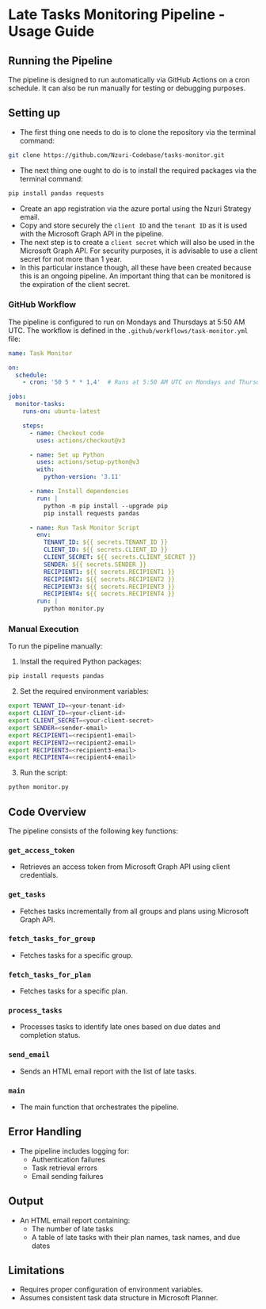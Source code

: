 # Late Tasks Monitoring Pipeline - Usage Guide

## Running the Pipeline
The pipeline is designed to run automatically via GitHub Actions on a cron schedule. It can also be run manually for testing or debugging purposes.

## Setting up
- The first thing one needs to do is to clone the repository via the terminal command:
```bash
git clone https://github.com/Nzuri-Codebase/tasks-monitor.git
```
- The next thing one ought to do is to install the required packages via the terminal command:
```bash
pip install pandas requests
```
- Create an app registration via the azure portal using the Nzuri Strategy email.
- Copy and store securely the `client ID` and the `tenant ID` as it is used with the Microsoft Graph API in the pipeline.
- The next step is to create a `client secret` which will also be used in the Microsoft Graph API. For security purposes, it is advisable to use a client secret for not more than 1 year.
- In this particular instance though, all these have been created because this is an ongoing pipeline. An important thing that can be monitored is the expiration of the client secret.


### GitHub Workflow
The pipeline is configured to run on Mondays and Thursdays at 5:50 AM UTC. The workflow is defined in the `.github/workflows/task-monitor.yml` file:

```yaml
name: Task Monitor

on:
  schedule:
    - cron: '50 5 * * 1,4'  # Runs at 5:50 AM UTC on Mondays and Thursdays

jobs:
  monitor-tasks:
    runs-on: ubuntu-latest

    steps:
      - name: Checkout code
        uses: actions/checkout@v3

      - name: Set up Python
        uses: actions/setup-python@v3
        with:
          python-version: '3.11'

      - name: Install dependencies
        run: |
          python -m pip install --upgrade pip
          pip install requests pandas

      - name: Run Task Monitor Script
        env:
          TENANT_ID: ${{ secrets.TENANT_ID }}
          CLIENT_ID: ${{ secrets.CLIENT_ID }}
          CLIENT_SECRET: ${{ secrets.CLIENT_SECRET }}
          SENDER: ${{ secrets.SENDER }}
          RECIPIENT1: ${{ secrets.RECIPIENT1 }}
          RECIPIENT2: ${{ secrets.RECIPIENT2 }}
          RECIPIENT3: ${{ secrets.RECIPIENT3 }}
          RECIPIENT4: ${{ secrets.RECIPIENT4 }}
        run: |
          python monitor.py
```

### Manual Execution
To run the pipeline manually:
1. Install the required Python packages:
```bash
pip install requests pandas
```
2. Set the required environment variables:
```bash
export TENANT_ID=<your-tenant-id>
export CLIENT_ID=<your-client-id>
export CLIENT_SECRET=<your-client-secret>
export SENDER=<sender-email>
export RECIPIENT1=<recipient1-email>
export RECIPIENT2=<recipient2-email>
export RECIPIENT3=<recipient3-email>
export RECIPIENT4=<recipient4-email>
```
3. Run the script:
```bash
python monitor.py
```

## Code Overview
The pipeline consists of the following key functions:

### `get_access_token`
- Retrieves an access token from Microsoft Graph API using client credentials.

### `get_tasks`
- Fetches tasks incrementally from all groups and plans using Microsoft Graph API.

### `fetch_tasks_for_group`
- Fetches tasks for a specific group.

### `fetch_tasks_for_plan`
- Fetches tasks for a specific plan.

### `process_tasks`
- Processes tasks to identify late ones based on due dates and completion status.

### `send_email`
- Sends an HTML email report with the list of late tasks.

### `main`
- The main function that orchestrates the pipeline.

## Error Handling
- The pipeline includes logging for:
    - Authentication failures
    - Task retrieval errors
    - Email sending failures

## Output
- An HTML email report containing:
    - The number of late tasks
    - A table of late tasks with their plan names, task names, and due dates

## Limitations
- Requires proper configuration of environment variables.
- Assumes consistent task data structure in Microsoft Planner.
